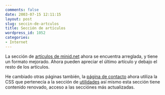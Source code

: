 ```yaml
---
comments: false
date: 2003-07-15 12:11:15
layout: post
slug: seccin-de-artculos
title: Sección de artículos
wordpress_id: 1052
categories:
- Internet
---
```


La sección de [artículos de minid.net](/articulos/) ahora se encuentra arreglada, y tiene un formato mejorado. Ahora pueden apreciar el último artículo y debajo el resto de los artículos.





He cambiado otras páginas también, la [página de contacto](/contactar/) ahora utiliza la CSS que pertenecía a la sección de [utilidades](/utilidades/) así mismo esta sección tiene contenido renovado, acceso a las secciónes más actualizadas.




 
